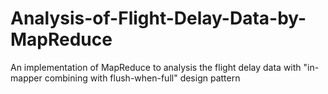 # Analysis-of-Flight-Delay-Data-by-MapReduce
An implementation of MapReduce to analysis the flight delay data with "in-mapper combining with flush-when-full" design pattern
